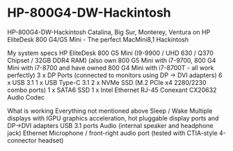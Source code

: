 # HP-800G4-DW-Hackintosh
HP-800G4-DW-Hackintosh
 Catalina, Big Sur, Monterey, Ventura on HP EliteDesk 800 G4/G5 Mini - The perfect MacMini8,1 Hackintosh

My system specs
HP EliteDesk 800 G5 Mini (I9-9900 / UHD 630 / Q370 Chipset / 32GB DDR4 RAM) (also own 800 G5 Mini with i7-9700, 800 G4 Mini with i7-8700 and have owned 800 G4 Mini with i7-8700T - all work perfectly)
3 x DP Ports (connected to monitors using DP -> DVI adapters)
6 x USB 3.1
1 x USB Type-C 3.1
2 x NVMe SSD (M.2 PCIe x4 2280/2230 combo ports)
1 x SATA6 SSD
1 x Intel Ethernet RJ-45
Conexant CX20632 Audio Codec

What is working
Everything not mentioned above
Sleep / Wake
Multiple displays with IGPU graphics acceleration, hot pluggable display ports and DP->DVI adapters
USB 3.1 ports
Audio (internal speaker and headphone jack)
Ethernet
Microphone / front-right audio port (tested with CTIA-style 4-connector headset)
